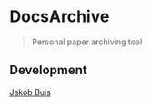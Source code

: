 # DocsArchive
> Personal paper archiving tool

## Development
[Jakob Buis](https://www.jakobbuis.nl)
